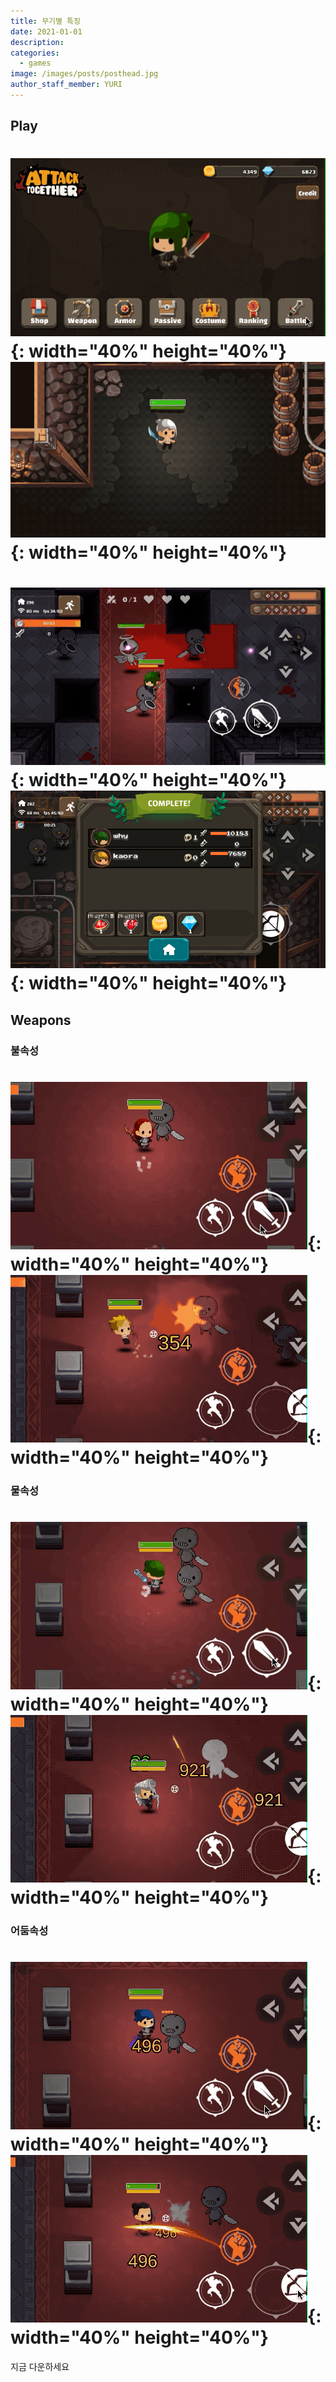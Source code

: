 ```yaml
---
title: 무기별 특징
date: 2021-01-01
description:
categories:
  - games
image: /images/posts/posthead.jpg
author_staff_member: YURI
---
```


## Play

# ![Checkmate](/images/posts/20210102/image12.gif){: width="40%" height="40%"} ![Checkmate](/images/posts/20210102/image15.gif){: width="40%" height="40%"}
# ![Checkmate](/images/posts/20210102/image14.gif){: width="40%" height="40%"} ![Checkmate](/images/posts/20210102/image11.png){: width="40%" height="40%"}


## Weapons
### 불속성
# ![Checkmate](/images/posts/20210102/image42.gif){: width="40%" height="40%"} ![Checkmate](/images/posts/20210102/image24.gif){: width="40%" height="40%"}

### 물속성
# ![Checkmate](/images/posts/20210102/image40.gif){: width="40%" height="40%"} ![Checkmate](/images/posts/20210102/image19.gif){: width="40%" height="40%"}

### 어둠속성
# ![Checkmate](/images/posts/20210102/image17.gif){: width="40%" height="40%"} ![Checkmate](/images/posts/20210102/image13.gif){: width="40%" height="40%"}

지금 다운하세요